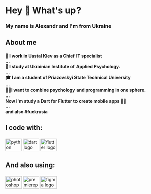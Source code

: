 <h1 align="left">Hey 👋 What's up?</h1>

###

<h3 align="left">My name is Alexandr and I'm from Ukraine</h3>

###

<h2 align="left">About me</h2>

###

<h4 align="left">🫡 I work in Uastal Kiev as a Chief IT specialist<br>...<br>🧠 I study at Ukrainian Institute of Applied Psychology.<br>...<br>🎓 I am a student of Priazovskyi State Technical University<br>...<br>🧠📲I want to combine psychology and programming in one sphere.<br>...<br>Now i'm study a Dart for Flutter to create mobile apps 📱😈<br>...<br>and also #fuckrusia</h4>

###

<h2 align="left">I code with:</h2>

###

<div align="left">
  <img src="https://cdn.jsdelivr.net/gh/devicons/devicon/icons/python/python-original.svg" height="40" width="52" alt="python logo"  />
  <img src="https://cdn.jsdelivr.net/gh/devicons/devicon/icons/dart/dart-original.svg" height="40" width="52" alt="dart logo"  />
  <img src="https://cdn.jsdelivr.net/gh/devicons/devicon/icons/flutter/flutter-original.svg" height="40" width="52" alt="flutter logo"  />
</div>

###

<h2 align="left">And also using:</h2>

###

<div align="left">
  <img src="https://cdn.jsdelivr.net/gh/devicons/devicon/icons/photoshop/photoshop-plain.svg" height="40" width="52" alt="photoshop logo"  />
  <img src="https://cdn.jsdelivr.net/gh/devicons/devicon/icons/premierepro/premierepro-plain.svg" height="40" width="52" alt="premierepro logo"  />
  <img src="https://cdn.jsdelivr.net/gh/devicons/devicon/icons/figma/figma-original.svg" height="40" width="52" alt="figma logo"  />
</div>

###
